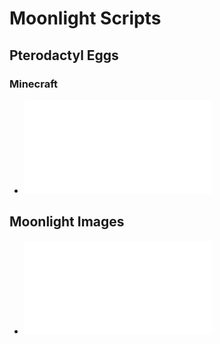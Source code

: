 # Moonlight Scripts
## Pterodactyl Eggs
### Minecraft
- ![Paper](Pterodactyl_eggs/Minecraft/Java/paper_egg.json)
## Moonlight Images
- ![Paper](Moonlight_Images/Minecraft/Java/MinecraftPaper.json)